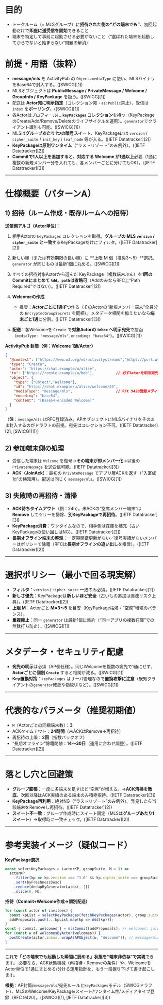 # 目的

* トークルーム（= MLSグループ）に**招待された側の“どの端末でも”**、初回起動だけで**即座に送受信を開始**できること
* 端末を特定して事前に起動させる必要がないこと（“選ばれた端末を起動してからでないと始まらない”問題の解消）

# 前提・用語（抜粋）

* **message/mls** を ActivityPub の `Object.mediaType` に使い、MLSバイナリをBase64で封入する。([SWICG][1])
* MLSオブジェクトは **PublicMessage / PrivateMessage / Welcome / GroupInfo / KeyPackage** を扱う。([SWICG][1])
* 配送は **Actor宛に明示指定**（コレクション宛・`as:Public`禁止）、受信は `inbox` を**ポーリング**。([SWICG][1])
* 各Actorはプロフィールに **`keyPackages` コレクション**を持つ（KeyPackageのCreate/Add/Remove/Deleteのライフサイクルを運用）。`generator`でクライアント識別も可能。([SWICG][1])
* MLSは**グループあたり1つの暗号スイート**、KeyPackageには `version` / `cipher_suite` / `init_key` / `leaf_node` 等が入る。([IETF Datatracker][2])
* **KeyPackageは原則ワンタイム**（“ラストリゾート”のみ例外）。([IETF Datatracker][2])
* **Commitで1人以上を追加すると、対応する Welcome が1通以上**必要（1通に複数の新規メンバー分を入れても、各メンバーごとに分けてもOK）。([IETF Datatracker][3])

---

# 仕様概要（パターンA）

## 1) 招待（ルーム作成・既存ルームへの招待）

**送信側アルゴ（Actor単位）：**

1. 相手Actorの `keyPackages` コレクションを取得。**グループの MLS `version` / `cipher_suite` と一致**するKeyPackageだけにフィルタ。([IETF Datatracker][2])
2. 新しい順（または有効期限の長い順）に \*\*上限 M 個（推奨3〜5）\*\*選択。`generator` が同じものは最新1個に丸める。([SWICG][1])
3. すべての招待対象Actorから選んだ KeyPackage（複数端末ぶん）を**1回のCommitにまとめて `Add`**。**`path`は省略可**（AddのみならRFC上“Path Required”ではない）。([IETF Datatracker][2])
4. **Welcomeの作成**

   * 推奨：**Actorごとに1通ずつ**作る（そのActorの“新規メンバー端末”全員分の `EncryptedGroupSecrets` を同梱）。メタデータ相関を抑えたいなら**端末ごと1通**に分割。([IETF Datatracker][3])
5. **配送**：各Welcomeを `Create` で**対象Actorの `inbox` へ明示宛先**で投函（`mediaType: "message/mls"`, `encoding: "base64"`）。([SWICG][1])

**ActivityPub 封筒（例：Welcome 1通/Actor）**

```json
{
  "@context": ["https://www.w3.org/ns/activitystreams","https://purl.archive.org/socialweb/mls"],
  "type": "Create",
  "actor": "https://chat.example/u/alice",
  "to": ["https://remote.example/u/bob"],          // 必ずActorを明示宛先
  "object": {
    "type": ["Object","Welcome"],
    "id": "https://chat.example/u/alice/welcome/49",
    "mediaType": "message/mls",                    // RFC 9420登録メディアタイプ
    "encoding": "base64",
    "content": "[Base64-encoded Welcome]"
  }
}
```

（**注**：`message/mls` はRFC登録済み。APオブジェクトにMLSバイナリをそのまま封入するのがドラフトの前提。宛先はコレクション不可。([IETF Datatracker][2], [SWICG][1])）

## 2) 参加端末側の処理

* 受信した端末は `Welcome` を復号→**その端末が即メンバー化**→以後の `PrivateMessage` を送受信可能。([IETF Datatracker][3])
* **ACK（JoinAck）**：最初の `PrivateMessage` でアプリ層ACKを返す（“入室成功”の検知用）。配送は同じく `message/mls`。([SWICG][1])

## 3) 失敗時の再招待・清掃

* **ACK待ちタイムアウト**（例：24h）。未ACKの“空席メンバー端末”は **Remove** してツリーを掃除、**別KeyPackageで再招待**。([IETF Datatracker][3])
* **KeyPackage消費**：ワンタイムなので、相手側は在庫を補充（古いKeyPackageの使い回しはNG）。([IETF Datatracker][2])
* **長期オフライン端末の整理**：一定期間鍵更新がない／復号実績がないメンバーはポリシーで除籍（RFCは**長期オフラインの追い出し**を推奨）。([IETF Datatracker][2])

---

# 選択ポリシー（最小で回る現実解）

* **フィルタ**：`version` / `cipher_suite` 一致のみ必須。([IETF Datatracker][2])
* **新しさ優先**：KeyPackageは**新しいほど安全**（古いもの追加は漏洩リスク上昇）。([IETF Datatracker][2])
* **上限 M**：Actorごと **M=3〜5** を目安（KeyPackage枯渇・“空席”増殖のバランス）。
* **重複抑止**：同一 `generator` は最新1個に集約（“同一アプリの複数在庫”での無駄打ち防止）。([SWICG][1])

---

# メタデータ・セキュリティ配慮

* **宛先の明示**は必須（AP側仕様）。同じWelcomeを複数の宛先で1通にせず、**Actorごとに個別 `Create`** すると相関が減る。([SWICG][1])
* **Key置換対策**：`keyPackages` はサーバ管理なので**置換攻撃に注意**（既知クライアントの`generator`確認や指紋UIなど）。([SWICG][1])

---

# 代表的なパラメータ（推奨初期値）

* `M`（Actorごとの同梱端末数）：**3**
* ACKタイムアウト：**24時間**（未ACKはRemove→再招待）
* 再招待の上限：**2回**（指数バックオフ）
* “長期オフライン”除籍閾値：**14〜30日**（運用に合わせ調整）。([IETF Datatracker][2])

---

# 落とし穴と回避策

* **グループ膨張**：一度に多端末を足すほど“空席”が増える。→**ACK清掃を徹底**、次回以降はACK実績のある端末のみ積極招待。([IETF Datatracker][3])
* **KeyPackage再利用**：絶対NG（“ラストリゾート”のみ例外）。発見したら当該端末をRemoveし再招待。([IETF Datatracker][2])
* **スイート不一致**：グループ作成時にスイート固定（MLSは**グループあたり1スイート**）→取得時に一致チェック。([IETF Datatracker][2])

---

# 参考実装イメージ（疑似コード）

**KeyPackage選択**

```ts
const selectKeyPackages = (actorKP, groupSuite, M = 3) =>
  actorKP
    .filter(kp => kp.version === "1.0" && kp.cipher_suite === groupSuite) // 必須
    .sort(byFreshnessDesc)                                               // 新しい順
    .reduce(dedupByGeneratorLatest, [])                                  // 同一generatorは最新1つ
    .slice(0, M);
```

**招待（Commit+Welcome作成→個別配送）**

```ts
for (const actor of invitees) {
  const kpList = selectKeyPackages(fetchKeyPackages(actor), group.suite);
  addProposals.push(...kpList.map(kp => Add(kp)));
}
const { commit, welcomes } = mlsCommit(addProposals); // welcomes: joiner別に生成
for (const w of welcomesByActor(welcomes)) {
  postCreate(actor.inbox, wrapAsAPObject(w, "Welcome")); // message/mls, base64
}
```

---

**これで「どの端末でも起動した瞬間に読める」状態を“端末非依存”で実現**できます。
必要なら、ACK状態機械（再招待・Removeの条件）や、WelcomeをActor単位で1通にまとめる/分ける運用指針を、もう一段掘り下げて書き起こします。

**根拠**：AP封筒/`message/mls`/宛先ルールと`keyPackages`モデル（SWICGドラフト）、MLSのWelcome/KeyPackage/スイート/ワンタイム性/メディアタイプ登録（RFC 9420）。([SWICG][1], [IETF Datatracker][3])